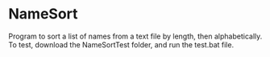 # NameSort
Program to sort a list of names from a text file by length, then alphabetically.
To test, download the NameSortTest folder, and run the test.bat file.
